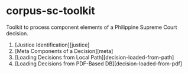 # corpus-sc-toolkit

Toolkit to process component elements of a Philippine Supreme Court decision.

1. [Justice Identification][justice]
2. [Meta Components of a Decision][meta]
3. [Loading Decisions from Local Path][decision-loaded-from-path]
4. [Loading Decisions from PDF-Based DB][decision-loaded-from-pdf]
